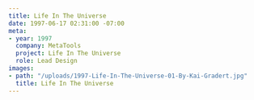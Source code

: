 ```yaml
---
title: Life In The Universe
date: 1997-06-17 02:31:00 -07:00
meta:
- year: 1997
  company: MetaTools
  project: Life In The Universe
  role: Lead Design
images:
- path: "/uploads/1997-Life-In-The-Universe-01-By-Kai-Gradert.jpg"
  title: Life In The Universe
---
```


